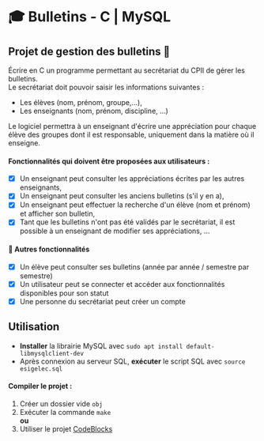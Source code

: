 # 🎓 Bulletins - C | MySQL

## Projet de gestion des bulletins 📜
 Écrire en C un programme permettant au secrétariat du CPII de gérer les
 bulletins.  
 Le secrétariat doit pouvoir saisir les informations suivantes :
 - Les élèves (nom, prénom, groupe,...),
 - Les enseignants (nom, prénom, discipline, ...)  

 Le logiciel permettra à un enseignant d'écrire une appréciation pour chaque
 élève des groupes dont il est responsable, uniquement dans la matière où il
 enseigne.   
 #### Fonctionnalités qui doivent être proposées aux utilisateurs :
 - [X] Un enseignant peut consulter les appréciations écrites par les autres enseignants,
 - [X] Un enseignant peut consulter les anciens bulletins (s'il y en a),
 - [X] Un enseignant peut effectuer la recherche d'un élève (nom et prénom)
 et afficher son bulletin,
 - [X] Tant que les bulletins n'ont pas été validés par le secrétariat, il est
 possible à un enseignant de modifier ses appréciations, ...

 #### 📝 Autres fonctionnalités 
 - [X] Un élève peut consulter ses bulletins (année par année / semestre par semestre)
 - [X] Un utilisateur peut se connecter et accéder aux fonctionnalités disponibles pour son statut
 - [X] Une personne du secrétariat peut créer un compte  
## Utilisation  
 * **Installer** la librairie MySQL avec ```sudo apt install default-libmysqlclient-dev```
 * Après connexion au serveur SQL, **exécuter** le script SQL avec `source esigelec.sql`  
 #### **Compiler le projet** : 
1. Créer un dossier vide `obj`  
2. Exécuter la commande `make`  
**ou**  
3. Utiliser le projet [CodeBlocks](https://www.codeblocks.org/)
